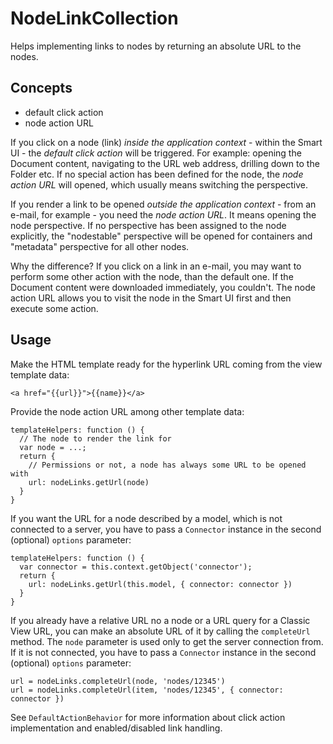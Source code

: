 NodeLinkCollection
==================

Helps implementing links to nodes by returning an absolute URL to the nodes.

Concepts
--------

- default click action
- node action URL

If you click on a node (link) *inside the application context* -
within the Smart UI - the *default click action* will be triggered.
For example: opening the Document content, navigating to the URL
web address, drilling down to the Folder etc.  If no special action
has been defined for the node, the *node action URL* will opened,
which usually means switching the perspective.

If you render a link to be opened *outside the application context* -
from an e-mail, for example - you need the *node action URL*.
It means opening the node perspective.  If no perspective has been
assigned to the node explicitly, the "nodestable" perspective will
be opened for containers and "metadata" perspective for all other nodes.

Why the difference?  If you click on a link in an e-mail, you may want
to perform some other action with the node, than the default one.  If
the Document content were downloaded immediately, you couldn't.  The node
action URL allows you to visit the node in the Smart UI first and then
execute some action.

Usage
-----

Make the HTML template ready for the hyperlink URL coming from the
view template data:

    <a href="{{url}}">{{name}}</a>

Provide the node action URL among other template data:

    templateHelpers: function () {
      // The node to render the link for
      var node = ...;
      return {
        // Permissions or not, a node has always some URL to be opened with
        url: nodeLinks.getUrl(node)
      }
    }

If you want the URL for a node described by a model, which is not connected to a server, you have to pass a `Connector` instance in the second (optional) `options` parameter:

    templateHelpers: function () {
      var connector = this.context.getObject('connector');
      return {
        url: nodeLinks.getUrl(this.model, { connector: connector })
      }
    }

If you already have a relative URL no a node or a URL query for a Classic View URL, you can make an absolute URL of it by calling the `completeUrl` method. The `node` parameter is used only to get the server connection from. If it is not connected, you have to pass a `Connector` instance in the second (optional) `options` parameter:

    url = nodeLinks.completeUrl(node, 'nodes/12345')
    url = nodeLinks.completeUrl(item, 'nodes/12345', { connector: connector })

See `DefaultActionBehavior` for more information about click action
implementation and enabled/disabled link handling.
